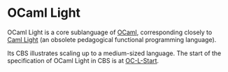 OCaml Light
===========

OCaml Light is a core sublanguage of [OCaml], corresponding closely to 
[Caml Light] (an obsolete pedagogical functional programming language). 

Its CBS illustrates scaling up to a medium-sized language. 
The start of the specification of OCaml Light in CBS is at [OC-L-Start].


[Caml Light]: https://caml.inria.fr/caml-light/

[OCaml]: http://ocaml.org

[OC-L-Start]: OC-L-cbs/OC-L/OC-L-Start/index.html

[Ott framework]: http://www.cl.cam.ac.uk/~pes20/ott/

[Specification of Caml Light]: http://plancomps.org/taosd2015/
